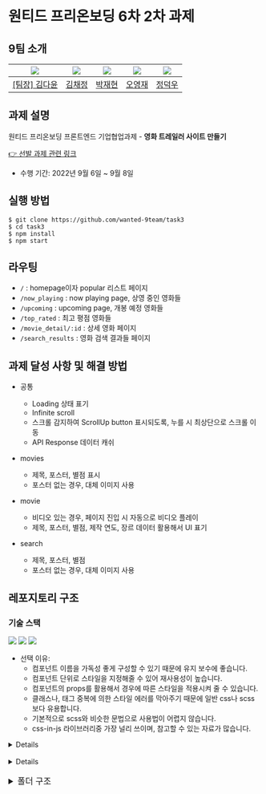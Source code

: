 # 원티드 프리온보딩 6차 2차 과제

## 9팀 소개

| <img src="https://avatars.githubusercontent.com/u/92010078?v=4"/> | <img src="https://avatars.githubusercontent.com/u/92101831?v=4"/> | <img src="https://avatars.githubusercontent.com/u/69101321?v=4"/> | <img src="https://avatars.githubusercontent.com/u/85508157?v=4"/> | <img src="https://avatars.githubusercontent.com/u/97271725?v=4"> |
| ----------------------------------------------------------------- | ----------------------------------------------------------------- | ----------------------------------------------------------------- | ----------------------------------------------------------------- | ---------------------------------------------------------------- |
| <a href="https://github.com/many-yun">[팀장] 김다윤</a>           | <a href="https://github.com/blcklamb">김채정</a>                  | <a href="https://github.com/jaehyeon74">박재현</a>                | <a href="https://github.com/sacultang">오영재</a>                 | <a href="https://github.com/jungdeokwoo">정덕우</a>              |

## 과제 설명

원티드 프리온보딩 프론트엔드 기업협업과제 - **영화 트레일러 사이트 만들기**

[👉 선발 과제 관련 링크]()

- 수행 기간: 2022년 9월 6일 ~ 9월 8일

## 실행 방법

```
$ git clone https://github.com/wanted-9team/task3
$ cd task3
$ npm install
$ npm start
```

## 라우팅

- `/` : homepage이자 popular 리스트 페이지
- `/now_playing` : now playing page, 상영 중인 영화들
- `/upcoming` : upcoming page, 개봉 예정 영화들
- `/top_rated` : 최고 평점 영화들
- `/movie_detail/:id` : 상세 영화 페이지
- `/search_results` : 영화 검색 결과들 페이지

## 과제 달성 사항 및 해결 방법

- 공통

  - Loading 상태 표기
  - Infinite scroll
  - 스크롤 감지하여 ScrollUp button 표시되도록, 누를 시 최상단으로 스크롤 이동
  - API Response 데이터 캐쉬

- movies

  - 제목, 포스터, 별점 표시
  - 포스터 없는 경우, 대체 이미지 사용

- movie

  - 비디오 있는 경우, 페이지 진입 시 자동으로 비디오 플레이
  - 제목, 포스터, 별점, 제작 연도, 장르 데이터 활용해서 UI 표기

- search
  - 제목, 포스터, 별점
  - 포스터 없는 경우, 대체 이미지 사용

## 레포지토리 구조

### 기술 스택

<img src="https://img.shields.io/badge/JavaScript-323330?style=for-the-badge&logo=javascript&logoColor=F7DF1E"/>

<img src="https://img.shields.io/badge/React-20232A?style=for-the-badge&logo=react&logoColor=61DAFB"/>

<img src="https://img.shields.io/badge/styled--components-DB7093?style=for-the-badge&logo=styled-components&logoColor=white"/>

- 선택 이유:
  - 컴포넌트 이름을 가독성 좋게 구성할 수 있기 때문에 유지 보수에 좋습니다.
  - 컴포넌트 단위로 스타일을 지정해줄 수 있어 재사용성이 높습니다.
  - 컴포넌트의 props를 활용해서 경우에 따른 스타일을 적용시켜 줄 수 있습니다.
  - 클래스나, 태그 중복에 의한 스타일 에러를 막아주기 때문에 일반 css나 scss보다 유용합니다.
  - 기본적으로 scss와 비슷한 문법으로 사용법이 어렵지 않습니다.
  - css-in-js 라이브러리중 가장 널리 쓰이며, 참고할 수 있는 자료가 많습니다.

<details>

</details>
<br>
<details>

</details>

</details>
<br>
<details>
<summary style="font-size:17px">폴더 구조</summary>

```
public
  index.html
src
│  App.jsx
│  index.jsx
│
├─api
│   └─index.js
│
├─components
│   ├─Header.jsx (검색창 포함)
│   ├─Loading.jsx
│   ├─MovieCard.jsx
│   └─Footer.jsx
│
├─pages
│   ├─MovieMain
│   │   └─MovieMain.jsx
│   ├─MovieLists
│		│   └─MovieLists.jsx
│   ├─MovieDetail
│		│   └─MovieDetail.jsx
│   └─Search
│       └─Search.jsx
├─styles
│   ├─GlobalStyle.js
│   └─StyleVariables.js / Theme.js
│
└─utils
```

</details>
